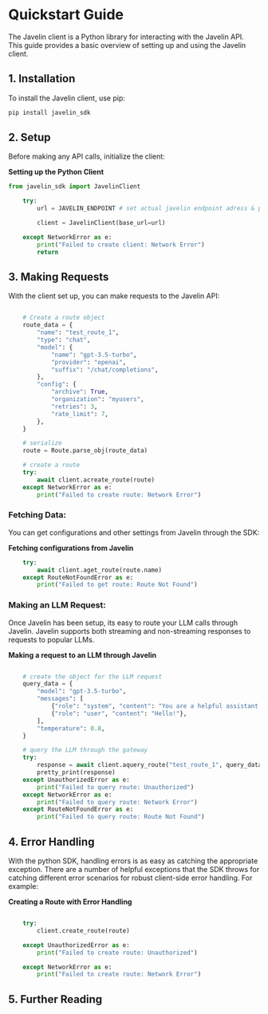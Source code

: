 # Quickstart Guide

The Javelin client is a Python library for interacting with the Javelin API. This guide provides a basic overview of setting up and using the Javelin client.

## 1. Installation

To install the Javelin client, use pip:

```python
pip install javelin_sdk
```

## 2. Setup

Before making any API calls, initialize the client:

**Setting up the Python Client**
```python
from javelin_sdk import JavelinClient

    try:
        url = JAVELIN_ENDPOINT # set actual javelin endpoint adress & port

        client = JavelinClient(base_url=url)

    except NetworkError as e:
        print("Failed to create client: Network Error")
        return
```

## 3. Making Requests
With the client set up, you can make requests to the Javelin API:
```python

    # Create a route object
    route_data = {
        "name": "test_route_1",
        "type": "chat",
        "model": {
            "name": "gpt-3.5-turbo",
            "provider": "openai",
            "suffix": "/chat/completions",
        },
        "config": {
            "archive": True,
            "organization": "myusers",
            "retries": 3,
            "rate_limit": 7,
        },
    }

    # serialize
    route = Route.parse_obj(route_data)

    # create a route
    try:
        await client.acreate_route(route)
    except NetworkError as e:
        print("Failed to create route: Network Error")
```

### Fetching Data:
You can get configurations and other settings from Javelin through the SDK:

**Fetching configurations from Javelin**
```python
    try:
        await client.aget_route(route.name)
    except RouteNotFoundError as e:
        print("Failed to get route: Route Not Found")
```

### Making an LLM Request: 
Once Javelin has been setup, its easy to route your LLM calls through Javelin. Javelin supports both streaming and non-streaming responses to requests to popular LLMs. 

**Making a request to an LLM through Javelin**
```python

    # create the object for the LLM request 
    query_data = {
        "model": "gpt-3.5-turbo",
        "messages": [
            {"role": "system", "content": "You are a helpful assistant."},
            {"role": "user", "content": "Hello!"},
        ],
        "temperature": 0.8,
    }

    # query the LLM through the gateway
    try:
        response = await client.aquery_route("test_route_1", query_data)
        pretty_print(response)
    except UnauthorizedError as e:
        print("Failed to query route: Unauthorized")
    except NetworkError as e:
        print("Failed to query route: Network Error")
    except RouteNotFoundError as e:
        print("Failed to query route: Route Not Found")

```

## 4. Error Handling
With the python SDK, handling errors is as easy as catching the appropriate exception. There are a number of helpful exceptions that the SDK throws for catching different error scenarios for robust client-side error handling. For example:

**Creating a Route with Error Handling**
```python

    try:
        client.create_route(route)

    except UnauthorizedError as e:
        print("Failed to create route: Unauthorized")

    except NetworkError as e:
        print("Failed to create route: Network Error")

```

## 5. Further Reading
